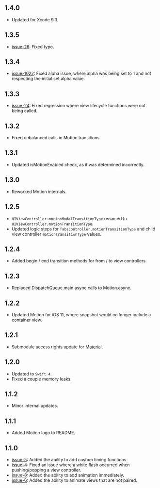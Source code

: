 ## 1.4.0

* Updated for Xcode 9.3. 

## 1.3.5

* [issue-26](https://github.com/CosmicMind/Motion/issues/26): Fixed typo. 

## 1.3.4

* [issue-1022](https://github.com/CosmicMind/Material/issues/1022): Fixed alpha issue, where alpha was being set to 1 and not respecting the initial set alpha value.

## 1.3.3

* [issue-24](https://github.com/CosmicMind/Motion/issues/24): Fixed regression where view lifecycle functions were not being called.

## 1.3.2

* Fixed unbalanced calls in Motion transitions.

## 1.3.1

* Updated isMotionEnabled check, as it was determined incorrectly. 

## 1.3.0

* Reworked Motion internals.

## 1.2.5

* `UIViewController.motionModalTransitionType` renamed to `UIViewController.motionTransitionType`.
* Updated logic steps for `TabsController.motionTransitionType` and child view controller `motionTransitionType` values.

## 1.2.4

* Added begin / end transition methods for from / to view controllers.

## 1.2.3

* Replaced DispatchQueue.main.async calls to Motion.async.

## 1.2.2

* Updated Motion for iOS 11, where snapshot would no longer include a container view.

## 1.2.1

* Submodule access rights update for [Material](https://github.com/CosmicMind/Material).

## 1.2.0

* Updated to `Swift 4`.
* Fixed a couple memory leaks.

## 1.1.2

* Minor internal updates.

## 1.1.1

* Added Motion logo to README.

## 1.1.0

* [issue-5](https://github.com/CosmicMind/Motion/issues/5): Added the ability to add custom timing functions.
* [issue-4](https://github.com/CosmicMind/Motion/issues/4): Fixed an issue where a white flash occurred when pushing/popping a view controller.
* [issue-8](https://github.com/CosmicMind/Motion/issues/8): Added the ability to add animation immediately.
* [issue-6](https://github.com/CosmicMind/Motion/issues/6): Added the ability to animate views that are not paired.
